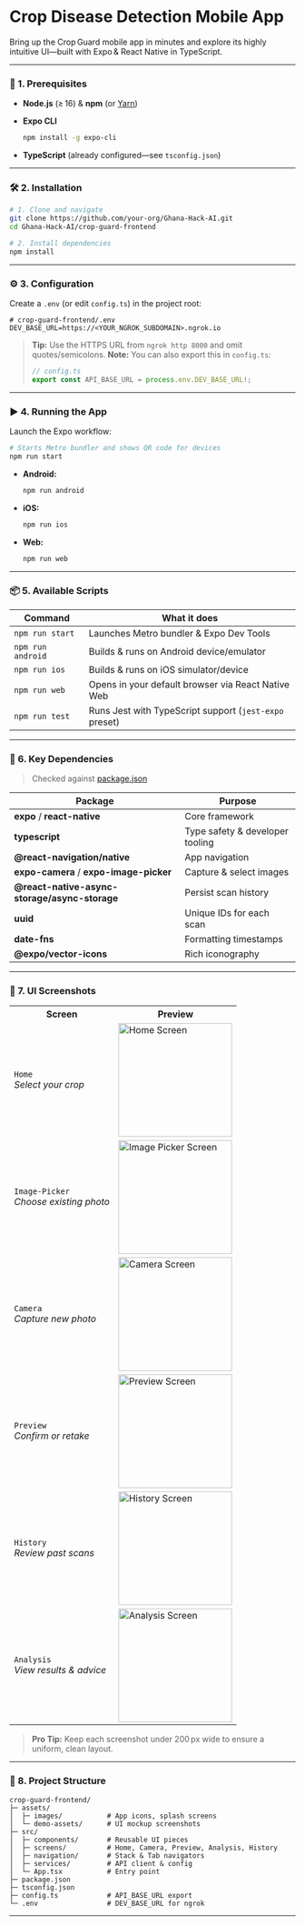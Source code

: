 # Crop Disease Detection Mobile App

Bring up the Crop Guard mobile app in minutes and explore its highly intuitive UI—built with Expo & React Native in TypeScript.

---

### 🔧 1. Prerequisites

- **Node.js** (≥ 16) & **npm** (or [Yarn](https://yarnpkg.com/))
- **Expo CLI**

  ```bash
  npm install -g expo-cli
  ```

- **TypeScript** (already configured—see `tsconfig.json`)

---

### 🛠️ 2. Installation

```bash
# 1. Clone and navigate
git clone https://github.com/your-org/Ghana-Hack-AI.git
cd Ghana-Hack-AI/crop-guard-frontend

# 2. Install dependencies
npm install
```

---

### ⚙️ 3. Configuration

Create a `.env` (or edit `config.ts`) in the project root:

```env
# crop-guard-frontend/.env
DEV_BASE_URL=https://<YOUR_NGROK_SUBDOMAIN>.ngrok.io
```

> **Tip:** Use the HTTPS URL from `ngrok http 8000` and omit quotes/semicolons.
> **Note:** You can also export this in `config.ts`:
>
> ```ts
> // config.ts
> export const API_BASE_URL = process.env.DEV_BASE_URL!;
> ```

---

### ▶️ 4. Running the App

Launch the Expo workflow:

```bash
# Starts Metro bundler and shows QR code for devices
npm run start
```

- **Android:**

  ```bash
  npm run android
  ```

- **iOS:**

  ```bash
  npm run ios
  ```

- **Web:**

  ```bash
  npm run web
  ```

---

### 📦 5. Available Scripts

| Command           | What it does                                           |
| ----------------- | ------------------------------------------------------ |
| `npm run start`   | Launches Metro bundler & Expo Dev Tools                |
| `npm run android` | Builds & runs on Android device/emulator               |
| `npm run ios`     | Builds & runs on iOS simulator/device                  |
| `npm run web`     | Opens in your default browser via React Native Web     |
| `npm run test`    | Runs Jest with TypeScript support (`jest-expo` preset) |

---

### 🧩 6. Key Dependencies

> Checked against [package.json](./package.json)

| Package                                       | Purpose                         |
| --------------------------------------------- | ------------------------------- |
| **expo** / **react-native**                   | Core framework                  |
| **typescript**                                | Type safety & developer tooling |
| **@react-navigation/native**                  | App navigation                  |
| **expo-camera** / **expo-image-picker**       | Capture & select images         |
| **@react-native-async-storage/async-storage** | Persist scan history            |
| **uuid**                                      | Unique IDs for each scan        |
| **date-fns**                                  | Formatting timestamps           |
| **@expo/vector-icons**                        | Rich iconography                |

---

### 📱 7. UI Screenshots

<table align="center">
  <tr>
    <th>Screen</th>
    <th>Preview</th>
  </tr>
  <tr>
    <td><code>Home</code><br/><em>Select your crop</em></td>
    <td><img src="../crop-guard-demo-assets/home.png" width="200" alt="Home Screen" /></td>
  </tr>
  <tr>
    <td><code>Image-Picker</code><br/><em>Choose existing photo</em></td>
    <td><img src="../crop-guard-demo-assets/select.png" width="200" alt="Image Picker Screen" /></td>
  </tr>
  <tr>
    <td><code>Camera</code><br/><em>Capture new photo</em></td>
    <td><img src="../crop-guard-demo-assets/camera.png" width="200" alt="Camera Screen" /></td>
  </tr>
  <tr>
    <td><code>Preview</code><br/><em>Confirm or retake</em></td>
    <td><img src="../crop-guard-demo-assets/preview.png" width="200" alt="Preview Screen" /></td>
  </tr>
  <tr>
    <td><code>History</code><br/><em>Review past scans</em></td>
    <td><img src="../crop-guard-demo-assets/history.png" width="200" alt="History Screen" /></td>
  </tr>
  <tr>
    <td><code>Analysis</code><br/><em>View results & advice</em></td>
    <td><img src="../crop-guard-demo-assets/analysis.png" width="200" alt="Analysis Screen" /></td>
  </tr>
</table>

> **Pro Tip:** Keep each screenshot under 200 px wide to ensure a uniform, clean layout.

---

### 🎯 8. Project Structure

```
crop-guard-frontend/
├─ assets/
│  ├─ images/           # App icons, splash screens
│  └─ demo-assets/      # UI mockup screenshots
├─ src/
│  ├─ components/       # Reusable UI pieces
│  ├─ screens/          # Home, Camera, Preview, Analysis, History
│  ├─ navigation/       # Stack & Tab navigators
│  ├─ services/         # API client & config
│  └─ App.tsx           # Entry point
├─ package.json
├─ tsconfig.json
├─ config.ts            # API_BASE_URL export
└─ .env                 # DEV_BASE_URL for ngrok
```

---
